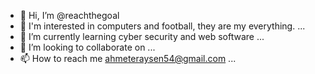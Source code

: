 - 👋 Hi, I’m @reachthegoal
- 👀 I'm interested in computers and football, they are my everything. ...
- 🌱 I’m currently learning cyber security and web software ...
- 💞️ I’m looking to collaborate on ...
- 📫 How to reach me ahmeteraysen54@gmail.com ...



<!---
reachthegoal/reachthegoal is a ✨ special ✨ repository because its `README.md` (this file) appears on your GitHub profile.
You can click the Preview link to take a look at your changes.
--->
